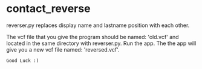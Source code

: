 # contact_reverse

reverser.py replaces display name and lastname position with each other.

The vcf file that you give the program should be named: 'old.vcf' and located in the same directory with reverser.py.
Run the app.
The the app will give you a new vcf file named: 'reversed.vcf'.

    Good Luck :)
